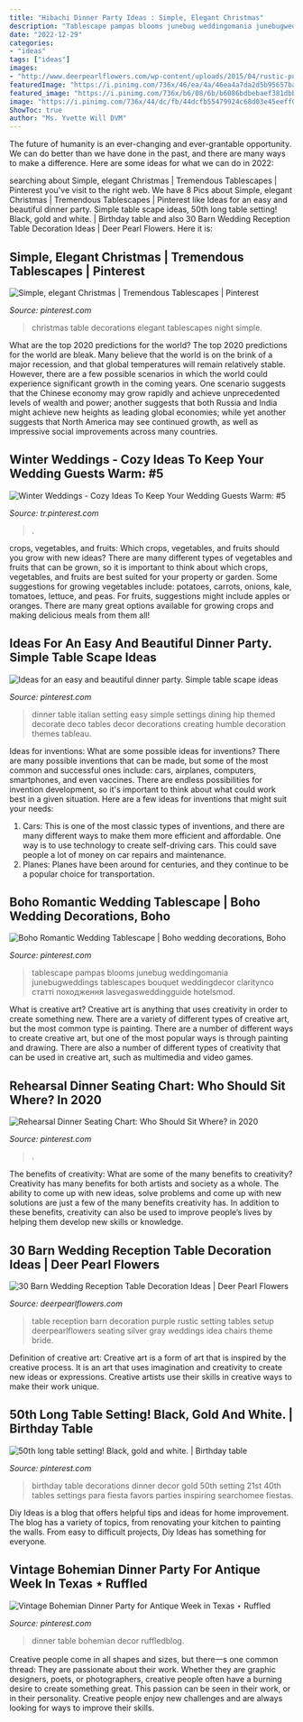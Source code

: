 ```yaml
---
title: "Hibachi Dinner Party Ideas : Simple, Elegant Christmas"
description: "Tablescape pampas blooms junebug weddingomania junebugweddings tablescapes bouquet weddingdecor claritynco статті походження lasvegasweddingguide hotelsmod"
date: "2022-12-29"
categories:
- "ideas"
tags: ["ideas"]
images:
- "http://www.deerpearlflowers.com/wp-content/uploads/2015/04/rustic-purple-barn-wedding-reception-table-setting-ideas.jpg"
featuredImage: "https://i.pinimg.com/736x/46/ea/4a/46ea4a7da2d5b95657ba5e623fe79aeb.jpg"
featured_image: "https://i.pinimg.com/736x/b6/08/6b/b6086bdbebaef381dbbbf6139a9981db.jpg"
image: "https://i.pinimg.com/736x/44/dc/fb/44dcfb55479924c68d03e45eeff0afda.jpg"
ShowToc: true
author: "Ms. Yvette Will DVM"
---
```



The future of humanity is an ever-changing and ever-grantable opportunity. We can do better than we have done in the past, and there are many ways to make a difference. Here are some ideas for what we can do in 2022: 

	

		
searching about Simple, elegant Christmas | Tremendous Tablescapes | Pinterest you've visit to the right web. We have 8 Pics about Simple, elegant Christmas | Tremendous Tablescapes | Pinterest like Ideas for an easy and beautiful dinner party. Simple table scape ideas, 50th long table setting! Black, gold and white. | Birthday table and also 30 Barn Wedding Reception Table Decoration Ideas | Deer Pearl Flowers. Here it is:
		
    
## Simple, Elegant Christmas | Tremendous Tablescapes | Pinterest

<img loading=lazy src="https://i.pinimg.com/736x/46/ea/4a/46ea4a7da2d5b95657ba5e623fe79aeb.jpg" onerror="this.onerror=null;this.src='https://tse4.mm.bing.net/th?id=OIP.rsuv7MmQlGpWcmBOJ8XPcAHaLL&amp;pid=15.1';" alt="Simple, elegant Christmas | Tremendous Tablescapes | Pinterest">

_Source: pinterest.com_

>christmas table decorations elegant tablescapes night simple. 

	

What are the top 2020 predictions for the world?
The top 2020 predictions for the world are bleak. Many believe that the world is on the brink of a major recession, and that global temperatures will remain relatively stable. However, there are a few possible scenarios in which the world could experience significant growth in the coming years. One scenario suggests that the Chinese economy may grow rapidly and achieve unprecedented levels of wealth and power; another suggests that both Russia and India might achieve new heights as leading global economies; while yet another suggests that North America may see continued growth, as well as impressive social improvements across many countries.

    
## Winter Weddings - Cozy Ideas To Keep Your Wedding Guests Warm: #5

<img loading=lazy src="https://i.pinimg.com/736x/9c/24/a1/9c24a10d9554b08bfeaa3a56d437832c.jpg" onerror="this.onerror=null;this.src='https://tse2.mm.bing.net/th?id=OIP.cko0Hnxj64wT3KrP-_E_9AHaKT&amp;pid=15.1';" alt="Winter Weddings - Cozy Ideas To Keep Your Wedding Guests Warm: #5">

_Source: tr.pinterest.com_

>. 

	

crops, vegetables, and fruits: Which crops, vegetables, and fruits should you grow with new ideas?
There are many different types of vegetables and fruits that can be grown, so it is important to think about which crops, vegetables, and fruits are best suited for your property or garden. Some suggestions for growing vegetables include: potatoes, carrots, onions, kale, tomatoes, lettuce, and peas. For fruits, suggestions might include apples or oranges. There are many great options available for growing crops and making delicious meals from them all!

    
## Ideas For An Easy And Beautiful Dinner Party. Simple Table Scape Ideas

<img loading=lazy src="https://i.pinimg.com/736x/5d/c7/2c/5dc72cc6083db359e98739470c62c31b.jpg" onerror="this.onerror=null;this.src='https://tse1.mm.bing.net/th?id=OIP.x9nf2sjmc5ScqXalVG9CswHaJ4&amp;pid=15.1';" alt="Ideas for an easy and beautiful dinner party. Simple table scape ideas">

_Source: pinterest.com_

>dinner table italian setting easy simple settings dining hip themed decorate deco tables decor decorations creating humble decoration themes tableau. 

	

Ideas for inventions: What are some possible ideas for inventions?
There are many possible inventions that can be made, but some of the most common and successful ones include: cars, airplanes, computers, smartphones, and even vaccines. There are endless possibilities for invention development, so it's important to think about what could work best in a given situation. Here are a few ideas for inventions that might suit your needs: 
1. Cars: This is one of the most classic types of inventions, and there are many different ways to make them more efficient and affordable. One way is to use technology to create self-driving cars. This could save people a lot of money on car repairs and maintenance. 
2. Planes: Planes have been around for centuries, and they continue to be a popular choice for transportation.

    
## Boho Romantic Wedding Tablescape | Boho Wedding Decorations, Boho

<img loading=lazy src="https://i.pinimg.com/736x/4c/72/1d/4c721d8e2b696e071f69e93158e83340.jpg" onerror="this.onerror=null;this.src='https://tse1.mm.bing.net/th?id=OIP.RwCV6_GPJlOnu7a2-wdiRQHaLH&amp;pid=15.1';" alt="Boho Romantic Wedding Tablescape | Boho wedding decorations, Boho">

_Source: pinterest.com_

>tablescape pampas blooms junebug weddingomania junebugweddings tablescapes bouquet weddingdecor claritynco статті походження lasvegasweddingguide hotelsmod. 

	

What is creative art?
Creative art is anything that uses creativity in order to create something new. There are a variety of different types of creative art, but the most common type is painting. There are a number of different ways to create creative art, but one of the most popular ways is through painting and drawing. There are also a number of different types of creativity that can be used in creative art, such as multimedia and video games.

    
## Rehearsal Dinner Seating Chart: Who Should Sit Where? In 2020

<img loading=lazy src="https://i.pinimg.com/736x/44/dc/fb/44dcfb55479924c68d03e45eeff0afda.jpg" onerror="this.onerror=null;this.src='https://tse4.mm.bing.net/th?id=OIP.fHSSD_Pxiz28b41I1w1tTgHaJ3&amp;pid=15.1';" alt="Rehearsal Dinner Seating Chart: Who Should Sit Where? in 2020">

_Source: pinterest.com_

>. 

	

The benefits of creativity: What are some of the many benefits to creativity?
Creativity has many benefits for both artists and society as a whole. The ability to come up with new ideas, solve problems and come up with new solutions are just a few of the many benefits creativity has. In addition to these benefits, creativity can also be used to improve people’s lives by helping them develop new skills or knowledge.

    
## 30 Barn Wedding Reception Table Decoration Ideas | Deer Pearl Flowers

<img loading=lazy src="http://www.deerpearlflowers.com/wp-content/uploads/2015/04/rustic-purple-barn-wedding-reception-table-setting-ideas.jpg" onerror="this.onerror=null;this.src='https://tse3.mm.bing.net/th?id=OIP.uDVleVqNCucwIt3IgFxLUgHaLH&amp;pid=15.1';" alt="30 Barn Wedding Reception Table Decoration Ideas | Deer Pearl Flowers">

_Source: deerpearlflowers.com_

>table reception barn decoration purple rustic setting tables setup deerpearlflowers seating silver gray weddings idea chairs theme bride. 

	

Definition of creative art:
Creative art is a form of art that is inspired by the creative process. It is an art that uses imagination and creativity to create new ideas or expressions. Creative artists use their skills in creative ways to make their work unique.

    
## 50th Long Table Setting! Black, Gold And White. | Birthday Table

<img loading=lazy src="https://i.pinimg.com/736x/ef/49/67/ef4967e3b7437439b936ad108229059a.jpg" onerror="this.onerror=null;this.src='https://tse4.mm.bing.net/th?id=OIP.BhWyZ4cRBwdZogw6Y6DMfQHaNL&amp;pid=15.1';" alt="50th long table setting! Black, gold and white. | Birthday table">

_Source: pinterest.com_

>birthday table decorations dinner decor gold 50th setting 21st 40th tables settings para fiesta favors parties inspiring searchomee fiestas. 

	

Diy Ideas is a blog that offers helpful tips and ideas for home improvement. The blog has a variety of topics, from renovating your kitchen to painting the walls. From easy to difficult projects, Diy Ideas has something for everyone.

    
## Vintage Bohemian Dinner Party For Antique Week In Texas ⋆ Ruffled

<img loading=lazy src="https://i.pinimg.com/736x/b6/08/6b/b6086bdbebaef381dbbbf6139a9981db.jpg" onerror="this.onerror=null;this.src='https://tse3.mm.bing.net/th?id=OIP.wYLSkN5LxgHX0WJ-_tBJLwHaLH&amp;pid=15.1';" alt="Vintage Bohemian Dinner Party for Antique Week in Texas ⋆ Ruffled">

_Source: pinterest.com_

>dinner table bohemian decor ruffledblog. 

	

Creative people come in all shapes and sizes, but there一s one common thread: They are passionate about their work. Whether they are graphic designers, poets, or photographers, creative people often have a burning desire to create something great. This passion can be seen in their work, or in their personality. Creative people enjoy new challenges and are always looking for ways to improve their skills.


